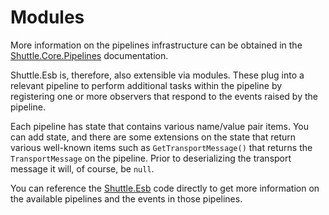 # Modules

More information on the pipelines infrastructure can be obtained in the [Shuttle.Core.Pipelines](https://shuttle.github.io/shuttle-core/infrastructure/shuttle-core-pipelines.html) documentation.

Shuttle.Esb is, therefore, also extensible via modules.  These plug into a relevant pipeline to perform additional tasks within the pipeline by registering one or more observers that respond to the events raised by the pipeline.

Each pipeline has state that contains various name/value pair items.  You can add state, and there are some extensions on the state that return various well-known items such as `GetTransportMessage()` that returns the `TransportMessage` on the pipeline.  Prior to deserializing the transport message it will, of course, be `null`.

You can reference the [Shuttle.Esb](https://github.com/Shuttle/Shuttle.Esb/tree/master/Shuttle.Esb/Pipeline/Pipelines) code directly to get more information on the available pipelines and the events in those pipelines.
